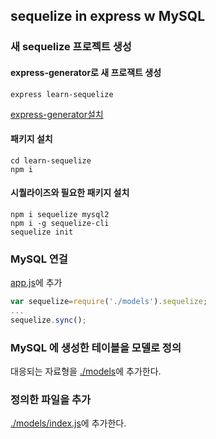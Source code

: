 ## sequelize in express w MySQL

### 새 sequelize 프로젝트 생성

#### express-generator로 새 프로잭트 생성
```
express learn-sequelize
```
[express-generator설치](../readme.md)

#### 패키지 설치
```
cd learn-sequelize
npm i
```

#### 시퀄라이즈와 필요한 패키지 설치
```
npm i sequelize mysql2
npm i -g sequelize-cli
sequelize init
```

### MySQL 연걸
[app.js](./app.js)에 추가
```javascript
var sequelize=require('./models').sequelize;
...
sequelize.sync();
```

### MySQL 에 생성한 테이블을 모델로 정의
대응되는 자료형을 [./models](./models)에 추가한다.

### 정의한 파일을 추가
[./models/index.js](./models/index.js)에 추가한다.
